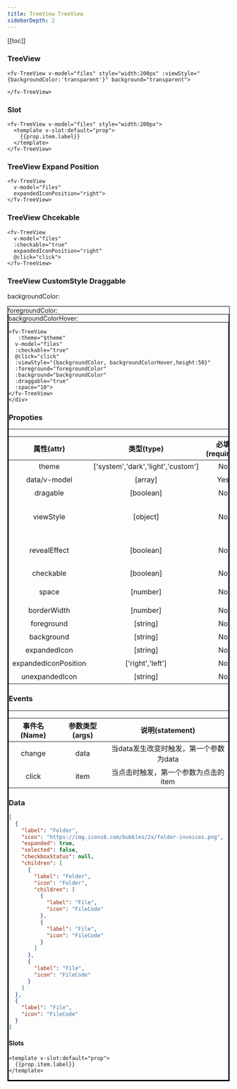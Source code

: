 ```yaml
---
title: TreeView TreeView
sidebarDepth: 2
---
```


<script>
  export default {

    data(){
      return {
        theme:0,
        backgroundColor:'rgba(41, 181, 255,0.9)',
        backgroundColorHover:'rgba(41, 181, 255,1)',
        foregroundColor:'#fff',
          files:[
          {
          label:"Folder",
          icon: "https://img.icons8.com/bubbles/2x/folder-invoices.png",
          children:[
            {
              label:"Folder",
              icon: "Folder",
              children:[
                {
                  label:"File",
                  icon: "FileCode"

                },
                
            {
              label:"File",
                  icon: "FileCode"
            }
              ]
            },
            {
              label:"File",
                  icon: "FileCode"
            },
          ]
        },
        {
          label:"File",
        icon: "FileCode"

        }]
      }
    },
    computed:{
      $theme(){
        return !this.theme?'light':'dark';
      },
    },
    methods:{
      alert(text){
        alert(text);
      },
      go(url){
        window.location.href=url
      },
      click(item){
        // console.log(item)
      },
      json(val){
        return JSON.stringify(val,null,4).replace(/\n/g,'<br/>').replace(/\s/g,'&nbsp;')
      }
    }

  }
</script>

[[toc]]

### TreeView



<ClientOnly>
<fv-TreeView v-model="files" style="width:200px" :viewStyle="{backgroundColor:'transparent'}" background="transparent">

</fv-TreeView>
</ClientOnly>

```vue
<fv-TreeView v-model="files" style="width:200px" :viewStyle="{backgroundColor:'transparent'}" background="transparent">

</fv-TreeView>
```

### Slot


<ClientOnly>
<fv-TreeView v-model="files" style="width:200px">
  <template v-slot:default="prop">
    {{prop.item.label}}
  </template>
</fv-TreeView>
</ClientOnly>

```vue
<fv-TreeView v-model="files" style="width:200px">
  <template v-slot:default="prop">
    {{prop.item.label}}
  </template>
</fv-TreeView>
```

### TreeView Expand Position

  

<ClientOnly>
<fv-TreeView  v-model="files" expandedIconPosition="right" style="width:200px">
</fv-TreeView>
</ClientOnly>

```vue
<fv-TreeView 
  v-model="files"
  expandedIconPosition="right">
</fv-TreeView>
```

### TreeView Chcekable

  

<ClientOnly>
<fv-TreeView v-model="files" :checkable="true" expandedIconPosition="right" @click="click">
</fv-TreeView>
</ClientOnly>

```vue
<fv-TreeView 
  v-model="files" 
  :checkable="true"
  expandedIconPosition="right"
  @click="click">
</fv-TreeView>
```

### TreeView CustomStyle Draggable

backgroundColor:
<ClientOnly>
<fv-callout>
<div :style="{width:'20px', height:'20px', backgroundColor:backgroundColor}" style="border:1px solid #000" />
<main>
  <fv-colorPicker v-model="backgroundColor" style="width:500px"/>
</main>
</fv-callout>
</ClientOnly>
foregroundColor:
<ClientOnly>
<fv-callout>
<div :style="{width:'20px', height:'20px', backgroundColor:foregroundColor}" style="border:1px solid #000" />
<main>
  <fv-colorPicker v-model="foregroundColor" style="width:500px"/>
</main>
</fv-callout>
</ClientOnly>
backgroundColorHover:
<ClientOnly>
<fv-callout>
<div :style="{width:'20px', height:'20px', backgroundColor:backgroundColorHover}" style="border:1px solid #000" />
<main>
  <fv-colorPicker v-model="backgroundColorHover" style="width:500px"/>
</main>
</fv-callout>
</ClientOnly>


<ClientOnly>
<fv-TreeView 
  :theme="$theme" 
  v-model="files" 
  :checkable="true" 
  @click="click" 
  :viewStyle="{backgroundColor, backgroundColorHover, height:50}" 
  :foreground="foregroundColor"
  :draggable="true" 
  :background="backgroundColor"
  :space="10">
</fv-TreeView>
</ClientOnly>

``` vue 
<fv-TreeView 
   :theme="$theme" 
  v-model="files" 
  :checkable="true" 
  @click="click" 
  :viewStyle="{backgroundColor, backgroundColorHover,height:50}" 
  :foreground="foregroundColor"
  :background="backgroundColor"
  :draggable="true" 
  :space="10">
</fv-TreeView>
</div>

```



### Propoties

---

|      属性(attr)      |             类型(type)             | 必填(required) | 默认值(default) |             说明(statement)              |
|:--------------------:|:----------------------------------:|:--------------:|:---------------:|:----------------------------------------:|
|        theme         | ['system','dark','light','custom'] |       No       |    'system'     |                  主题色                  |
|     data/v-model     |              [array]               |      Yes       |       N/A       |              数据，详见data              |
|       dragable       |             [boolean]              |       No       |      false      |                是否可拖动                |
|      viewStyle       |              [object]              |       No       |       N/A       |   视图样式，同:style，但该样式为响应式   |
|     revealEffect     |             [boolean]              |       No       |      true       | fluentRevealEffect是否开启(仅为初始状态) |
|      checkable       |             [boolean]              |       No       |      false      |                 是否可选                 |
|        space         |              [number]              |       No       |       20        |          树形父与子间的间距(px)          |
|     borderWidth      |              [number]              |       No       |        2        |                 边框大小                 |
|      foreground      |              [string]              |       No       |       N/A       |                  前景色                  |
|      background      |              [string]              |       No       |       N/A       |                  背景色                  |
|     expandedIcon     |              [string]              |       No       |       N/A       |               扩展后的箭头               |
| expandedIconPosition |          ['right','left']          |       No       |     'left'      |                箭头的位置                |
|    unexpandedIcon    |              [string]              |       No       |       N/A       |               未扩展的箭头               |

### Events

---

| 事件名(Name) | 参数类型(args) |            说明(statement)             |
|:------------:|:--------------:|:--------------------------------------:|
|    change    |      data      | 当data发生改变时触发，第一个参数为data |
|    click     |      item      |  当点击时触发，第一个参数为点击的item  |

### Data

``` json
[
  {
    "label": "Folder",
    "icon": "https://img.icons8.com/bubbles/2x/folder-invoices.png",
    "expanded": true,
    "selected": false,
    "checkboxStatus": null,
    "children": [
      {
        "label": "Folder",
        "icon": "Folder",
        "children": [
          {
            "label": "File",
            "icon": "FileCode"
          },
          {
            "label": "File",
            "icon": "FileCode"
          }
        ]
      },
      {
        "label": "File",
        "icon": "FileCode"
      }
    ]
  },
  {
    "label": "File",
    "icon": "FileCode"
  }
]

```

#### Slots

```vue
<template v-slot:default="prop">
  {{prop.item.label}}
</template>
```
